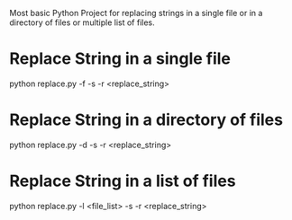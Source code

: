 Most basic Python Project for replacing strings in a single file or in a directory of files or multiple list of files.

# Replace String in a single file

python replace.py -f <file> -s <string> -r <replace_string>

# Replace String in a directory of files

python replace.py -d <directory> -s <string> -r <replace_string>

# Replace String in a list of files

python replace.py -l <file_list> -s <string> -r <replace_string>
